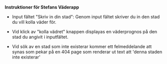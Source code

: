 **Instruktioner för Stefans Väderapp**

- Input fältet "Skriv in din stad": Genom input fältet skriver du in den stad du vill kolla väder för. 

- Vid klick av "kolla vädret" knappen displayas en väderprognos på den stad du angivit i inputfältet. 

- Vid sök av en stad som inte existerar kommer ett felmeddelande att synas som pekar på en 404 page som renderar ut text att 'denna staden inte existerar'
